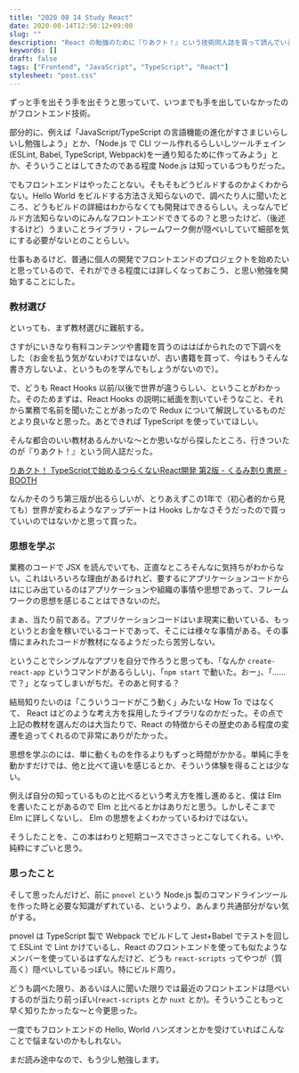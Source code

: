 ```yaml
---
title: "2020 08 14 Study React"
date: 2020-08-14T12:50:12+09:00
slug: ""
description: "React の勉強のために『りあクト！』という技術同人誌を買って読んでいる。"
keywords: []
draft: false
tags: ["Frontend", "JavaScript", "TypeScript", "React"]
stylesheet: "post.css"
---
```


ずっと手を出そう手を出そうと思っていて、いつまでも手を出していなかったのがフロントエンド技術。

部分的に、例えば「JavaScript/TypeScript の言語機能の進化がすさまじいらしいし勉強しよう」とか、「Node.js で CLI ツール作れるらしいしツールチェイン(ESLint, Babel, TypeScript, Webpack)を一通り知るために作ってみよう」とか、そういうことはしてきたのである程度 Node.js は知っているつもりだった。

でもフロントエンドはやったことない。そもそもどうビルドするのかよくわからない。Hello World をビルドする方法さえ知らないので、調べたり人に聞いたところ、どうもビルドの詳細はわからなくても開発はできるらしい。えっなんでビルド方法知らないのにみんなフロントエンドできてるの？と思ったけど、（後述するけど）うまいことライブラリ・フレームワーク側が隠ぺいしていて細部を気にする必要がないとのことらしい。

仕事もあるけど、普通に個人の開発でフロントエンドのプロジェクトを始めたいと思っているので、それができる程度には詳しくなっておこう、と思い勉強を開始することにした。

### 教材選び

といっても、まず教材選びに難航する。

さすがにいきなり有料コンテンツや書籍を買うのははばかられたので下調べをした（お金を払う気がないわけではないが、古い書籍を買って、今はもうそんな書き方しないよ、というものを学んでもしょうがないので）。

で、どうも React Hooks 以前/以後で世界が違うらしい、ということがわかった。そのためまずは、React Hooks の説明に紙面を割いていそうなこと、それから業務で名前を聞いたことがあったので Redux について解説しているものだとより良いなと思った。あとできれば TypeScript を使っていてほしい。

そんな都合のいい教材あるんかいな～とか思いながら探したところ、行きついたのが『りあクト！』という同人誌だった。

[りあクト！ TypeScriptで始めるつらくないReact開発 第2版 - くるみ割り書房 - BOOTH](https://booth.pm/ja/items/1312652)

なんかそのうち第三版が出るらしいが、とりあえずこの1年で（初心者的から見ても）世界が変わるようなアップデートは Hooks しかなさそうだったので買っていいのではないかと思って買った。

### 思想を学ぶ

業務のコードで JSX を読んでいても、正直なところそんなに気持ちがわからない。これはいろいろな理由があるけれど、要するにアプリケーションコードからはにじみ出ているのはアプリケーションや組織の事情や思想であって、フレームワークの思想を感じることはできないのだ。

まぁ、当たり前である。アプリケーションコードはいま現実に動いている、もっというとお金を稼いでいるコードであって、そこには様々な事情がある。その事情にまみれたコードが教材になるようだったら苦労しない。

ということでシンプルなアプリを自分で作ろうと思っても、「なんか `create-react-app` というコマンドがあるらしい」、「`npm start` で動いた。おー」、「……で？」となってしまいがちだ。そのあと何する？

結局知りたいのは「こういうコードがこう動く」みたいな How To ではなくて、 React はどのような考え方を採用したライブラリなのかだった。その点で上記の教材を選んだのは大当たりで、React の特徴からその歴史のある程度の変遷を追ってくれるので非常にありがたかった。

思想を学ぶのには、単に動くものを作るよりもずっと時間がかかる。単純に手を動かすだけでは、他と比べて違いを感じるとか、そういう体験を得ることは少ない。

例えば自分の知っているものと比べるという考え方を推し進めると、僕は Elm を書いたことがあるので Elm と比べるとかはありだと思う。しかしそこまで Elm に詳しくないし、 Elm の思想をよくわかっているわけではない。

そうしたことを、この本はわりと短期コースでささっとこなしてくれる。いや、純粋にすごいと思う。

### 思ったこと

そして思ったんだけど、前に `pnovel` という Node.js 製のコマンドラインツールを作った時と必要な知識がずれている、というより、あんまり共通部分がない気がする。

pnovel は TypeScript 製で Webpack でビルドして Jest+Babel でテストを回して ESLint で Lint かけているし、React のフロントエンドを使っても似たようなメンバーを使っているはずなんだけど、どうも `react-scripts` ってやつが（質高く）隠ぺいしているっぽい。特にビルド周り。

どうも調べた限り、あるいは人に聞いた限りでは最近のフロントエンドは隠ぺいするのが当たり前っぽい(`react-scripts` とか `nuxt` とか)。そういうこともっと早く知りたかったな～と今更思った。

一度でもフロントエンドの Hello, World ハンズオンとかを受けていればこんなことで悩まないのかもしれない。

まだ読み途中なので、もう少し勉強します。
